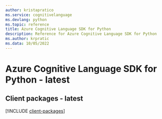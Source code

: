 ```yaml
---
author: kristapratico
ms.service: cognitivelanguage
ms.devlang: python
ms.topic: reference
title: Azure Cognitive Language SDK for Python
description: Reference for Azure Cognitive Language SDK for Python
ms.author: krpratic
ms.data: 10/05/2022
---
```

# Azure Cognitive Language SDK for Python - latest

## Client packages - latest
[!INCLUDE [client-packages](cognitive-language-client-index.md)]